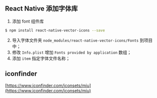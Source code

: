 ## React Native 添加字体库
1. 添加 font 组件库
```sh
$ npm install react-native-vector-icons --save
```

2. 导入字体文件夹 `node_modules/react-native-vector-icons/Fonts` 到项目中；
3. 修改 `Info.plist` 增加 `Fonts provided by application` 数组；
4. 添加 `item` 指定字体文件名称；
## iconfinder
[https://www.iconfinder.com/iconsets/miu](https://www.iconfinder.com/iconsets/miu)
